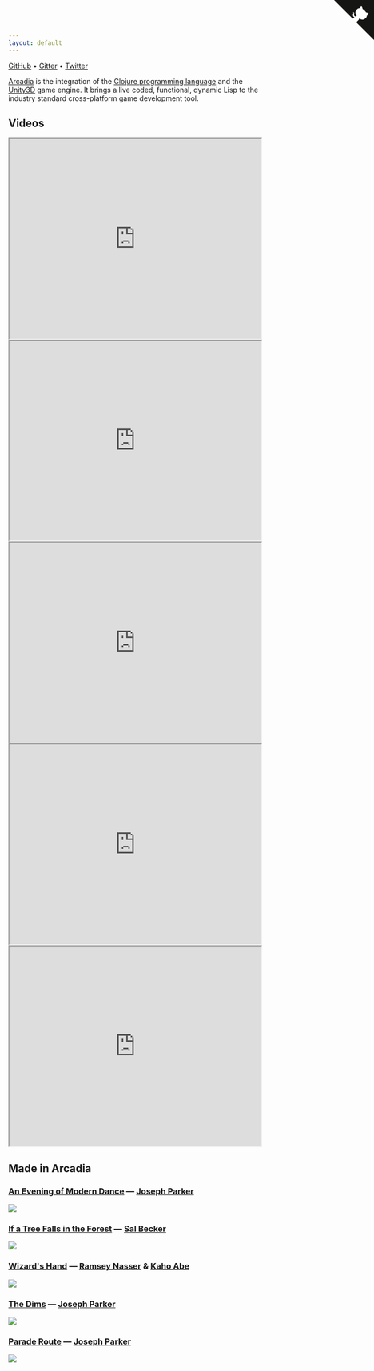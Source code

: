 ```yaml
---
layout: default
---
```


[GitHub](https://github.com/arcadia-unity/Arcadia) &bull; [Gitter](https://gitter.im/arcadia-unity/Arcadia) &bull; [Twitter](http://twitter.com/arcadiaunity)

[Arcadia](https://github.com/arcadia-unity/Arcadia) is the integration of the [Clojure programming language](http://clojure.org) and the [Unity3D](http://unity3d.com) game engine. It brings a live coded, functional, dynamic Lisp to the industry standard cross-platform game development tool.

## Videos

<iframe height="400" width="100%" src="https://www.youtube.com/embed/_p0co13WYPI"></iframe>

<iframe height="400" width="100%" src="https://www.youtube.com/embed/zmmdYyAQhmM"></iframe>

<iframe height="400" width="100%" src="https://www.youtube.com/embed/tBvNIJzlWEI"></iframe>

<iframe height="400" width="100%" src="https://www.youtube.com/embed/lHz5A19h9Z8"></iframe>

<iframe height="400" width="100%" src="https://www.youtube.com/embed/tJr_TD1BtF0"></iframe>

## Made in Arcadia

### [An Evening of Modern Dance](https://selfsame.itch.io/modern-dance) — [Joseph Parker](http://selfsamegames.com/)
![](https://img.itch.io/aW1hZ2UvNDkwODMvMjIwODQxLmdpZg==/347x500/IZNDQe.gif)

### [If a Tree Falls in the Forest](http://sisyphus.rocks/if-a-tree-falls-in-the-forest) — [Sal Becker](http://sisyphus.rocks/sal-becker)
![](http://40.media.tumblr.com/5c57d79794c3d01392837be50dca1cba/tumblr_nyct5fdsa71ujn7bno2_1280.png)

### [Wizard's Hand](http://nas.sr/wizard-hands/) — [Ramsey Nasser](http://nas.sr/) &amp; [Kaho Abe](http://kahoabe.net/)
![](http://nas.sr/wizard-hands/play.jpg)

### [The Dims](https://selfsame.itch.io/the-dims) — [Joseph Parker](http://selfsamegames.com/)
![](https://img.itch.io/aW1hZ2UvNDYxOTMvMjAwNjEwLmdpZg==/347x500/sNwjnh.gif)

### [Parade Route](https://selfsame.itch.io/parade-route) — [Joseph Parker](http://selfsamegames.com/)
![](https://img.itch.io/aW1hZ2UvNDkwODIvMjE0NTMzLmpwZw==/347x500/ssFslg.jpg)

<a href="https://github.com/arcadia-unity/Arcadia" class="github-corner"><svg width="80" height="80" viewBox="0 0 250 250" style="fill:#151513; color:#fff; position: absolute; top: 0; border: 0; right: 0;"><path d="M0,0 L115,115 L130,115 L142,142 L250,250 L250,0 Z"></path><path d="M128.3,109.0 C113.8,99.7 119.0,89.6 119.0,89.6 C122.0,82.7 120.5,78.6 120.5,78.6 C119.2,72.0 123.4,76.3 123.4,76.3 C127.3,80.9 125.5,87.3 125.5,87.3 C122.9,97.6 130.6,101.9 134.4,103.2" fill="currentColor" style="transform-origin: 130px 106px;" class="octo-arm"></path><path d="M115.0,115.0 C114.9,115.1 118.7,116.5 119.8,115.4 L133.7,101.6 C136.9,99.2 139.9,98.4 142.2,98.6 C133.8,88.0 127.5,74.4 143.8,58.0 C148.5,53.4 154.0,51.2 159.7,51.0 C160.3,49.4 163.2,43.6 171.4,40.1 C171.4,40.1 176.1,42.5 178.8,56.2 C183.1,58.6 187.2,61.8 190.9,65.4 C194.5,69.0 197.7,73.2 200.1,77.6 C213.8,80.2 216.3,84.9 216.3,84.9 C212.7,93.1 206.9,96.0 205.4,96.6 C205.1,102.4 203.0,107.8 198.3,112.5 C181.9,128.9 168.3,122.5 157.7,114.1 C157.9,116.9 156.7,120.9 152.7,124.9 L141.0,136.5 C139.8,137.7 141.6,141.9 141.8,141.8 Z" fill="currentColor" class="octo-body"></path></svg></a><style>.github-corner:hover .octo-arm{animation:octocat-wave 560ms ease-in-out}@keyframes octocat-wave{0%,100%{transform:rotate(0)}20%,60%{transform:rotate(-25deg)}40%,80%{transform:rotate(10deg)}}@media (max-width:500px){.github-corner:hover .octo-arm{animation:none}.github-corner .octo-arm{animation:octocat-wave 560ms ease-in-out}}</style>
